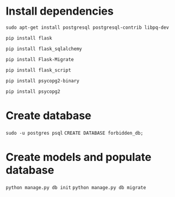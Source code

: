 # Install dependencies

`sudo apt-get install postgresql postgresql-contrib libpq-dev`

`pip install flask`

`pip install flask_sqlalchemy`

`pip install Flask-Migrate`

`pip install flask_script`

`pip install psycopg2-binary`

`pip install psycopg2`

# Create database
`sudo -u postgres psql`
`CREATE DATABASE forbidden_db;`

# Create models and populate database
`python manage.py db init`
`python manage.py db migrate`
